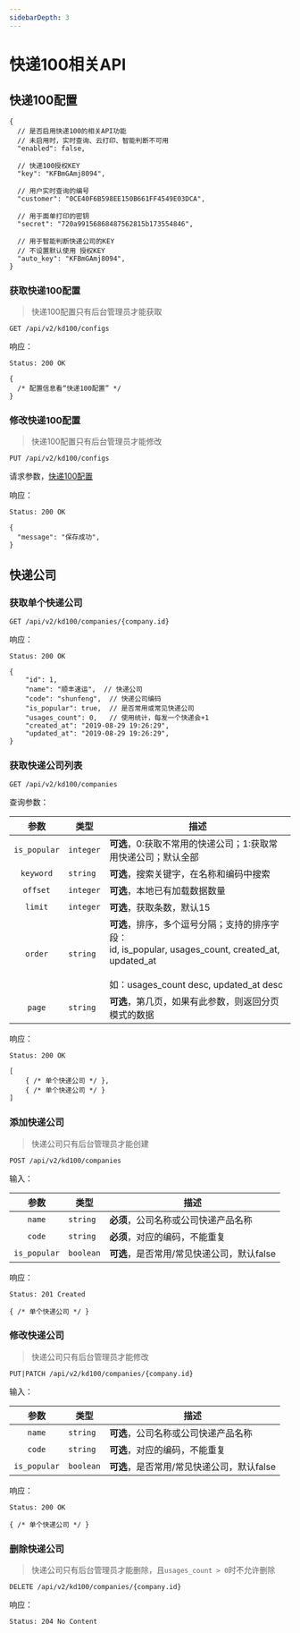 ```yaml
---
sidebarDepth: 3
---
```


# 快递100相关API

## 快递100配置

```json5
{
  // 是否启用快递100的相关API功能
  // 未启用时，实时查询、云打印、智能判断不可用
  "enabled": false,
  
  // 快递100授权KEY
  "key": "KFBmGAmj8094",

  // 用户实时查询的编号
  "customer": "0CE40F6B598EE150B661FF4549E03DCA",
  
  // 用于面单打印的密钥
  "secret": "720a99156868487562815b173554846",
  
  // 用于智能判断快递公司的KEY
  // 不设置默认使用 授权KEY
  "auto_key": "KFBmGAmj8094",
}
```

### 获取快递100配置

> 快递100配置只有后台管理员才能获取

```
GET /api/v2/kd100/configs
```

响应：

```
Status: 200 OK
```
```json5
{
  /* 配置信息看“快递100配置” */
}
```

### 修改快递100配置

> 快递100配置只有后台管理员才能修改

```
PUT /api/v2/kd100/configs
```

请求参数，[快递100配置](#快递100配置)

响应：

```
Status: 200 OK
```
```json5
{
  "message": "保存成功",
}
```

## 快递公司

### 获取单个快递公司

```
GET /api/v2/kd100/companies/{company.id}
```

响应：

```
Status: 200 OK
```
```json5
{
    "id": 1,
    "name": "顺丰速运",  // 快递公司
    "code": "shunfeng",  // 快递公司编码
    "is_popular": true,  // 是否常用或常见快递公司
    "usages_count": 0,   // 使用统计，每发一个快递会+1
    "created_at": "2019-08-29 19:26:29",
    "updated_at": "2019-08-29 19:26:29",
}
```

### 获取快递公司列表

```
GET /api/v2/kd100/companies
```

查询参数：

| 参数 | 类型 | 描述 |
|:----:|----|----|
| `is_popular` | `integer` | **可选**，0:获取不常用的快递公司；1:获取常用快递公司；默认全部 |
| `keyword` | `string` | **可选**，搜索关键字，在名称和编码中搜索 |
| `offset` | `integer` | **可选**，本地已有加载数据数量 |
| `limit` | `integer` | **可选**，获取条数，默认15 |
| `order` | `string` | **可选**，排序，多个逗号分隔；支持的排序字段：<br>id, is_popular, usages_count, created_at, updated_at<br><br>如：usages_count desc, updated_at desc |
| `page` | `string` | **可选**，第几页，如果有此参数，则返回分页模式的数据 |

响应：

```
Status: 200 OK
```
```json5
[
    { /* 单个快递公司 */ },
    { /* 单个快递公司 */ }
]
```

### 添加快递公司

> 快递公司只有后台管理员才能创建

```
POST /api/v2/kd100/companies
```

输入：

| 参数 | 类型 | 描述 |
|:----:|----|----|
| `name` | `string` | **必须**，公司名称或公司快递产品名称 |
| `code` | `string` | **必须**，对应的编码，不能重复 |
| `is_popular` | `boolean` | **可选**，是否常用/常见快递公司，默认false |

响应：

```
Status: 201 Created
```
```json5
{ /* 单个快递公司 */ }
```

### 修改快递公司

> 快递公司只有后台管理员才能修改

```
PUT|PATCH /api/v2/kd100/companies/{company.id}
```

输入：

| 参数 | 类型 | 描述 |
|:----:|----|----|
| `name` | `string` | **可选**，公司名称或公司快递产品名称 |
| `code` | `string` | **可选**，对应的编码，不能重复 |
| `is_popular` | `boolean` | **可选**，是否常用/常见快递公司，默认false |

响应：

```
Status: 200 OK
```
```json5
{ /* 单个快递公司 */ }
```

### 删除快递公司

> 快递公司只有后台管理员才能删除，且`usages_count > 0`时不允许删除

```
DELETE /api/v2/kd100/companies/{company.id}
```

响应：

```
Status: 204 No Content
```
